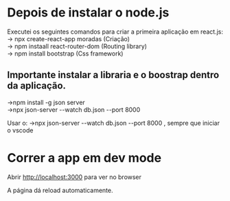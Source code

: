 # Depois de instalar o node.js

Executei os seguintes comandos para criar a primeira aplicação em react.js: \
-> npx create-react-app moradas (Criação) \
-> npm instaall react-router-dom (Routing library) \
-> npm install bootstrap (Css framework)

## Importante instalar a libraria e o boostrap dentro da aplicação.

->npm install -g json server \
->npx json-server --watch db.json --port 8000

Usar o: ->npx json-server --watch db.json --port 8000 , sempre que iniciar o vscode

# Correr a app em dev mode
Abrir [http://localhost:3000](http://localhost:3000) para ver no browser

A página dá reload automaticamente.
